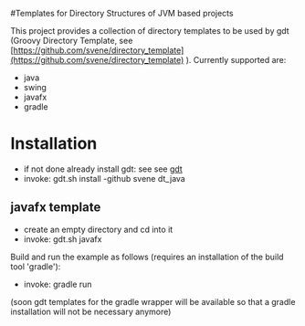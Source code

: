 
#Templates for Directory Structures of JVM based projects

This project provides a collection of directory templates to be used by
gdt (Groovy Directory Template, see [https://github.com/svene/directory_template](https://github.com/svene/directory_template) ).
Currently supported are:

* java
* swing
* javafx
* gradle

# Installation
* if not done already install gdt: see see [gdt](https://github.com/svene/directory_template)
* invoke: gdt.sh install -github svene dt_java

## javafx template

* create an empty directory and cd into it
* invoke: gdt.sh javafx

Build and run the example as follows (requires an installation of the build tool 'gradle'):

* invoke: gradle run

(soon gdt templates for the gradle wrapper will be available so that a gradle installation will not be necessary anymore)
